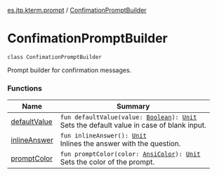 [es.jtp.kterm.prompt](../index.md) / [ConfimationPromptBuilder](./index.md)

# ConfimationPromptBuilder

`class ConfimationPromptBuilder`

Prompt builder for confirmation messages.

### Functions

| Name | Summary |
|---|---|
| [defaultValue](default-value.md) | `fun defaultValue(value: `[`Boolean`](https://kotlinlang.org/api/latest/jvm/stdlib/kotlin/-boolean/index.html)`): `[`Unit`](https://kotlinlang.org/api/latest/jvm/stdlib/kotlin/-unit/index.html)<br>Sets the default value in case of blank input. |
| [inlineAnswer](inline-answer.md) | `fun inlineAnswer(): `[`Unit`](https://kotlinlang.org/api/latest/jvm/stdlib/kotlin/-unit/index.html)<br>Inlines the answer with the question. |
| [promptColor](prompt-color.md) | `fun promptColor(color: `[`AnsiColor`](../../es.jtp.kterm/-ansi-color/index.md)`): `[`Unit`](https://kotlinlang.org/api/latest/jvm/stdlib/kotlin/-unit/index.html)<br>Sets the color of the prompt. |

